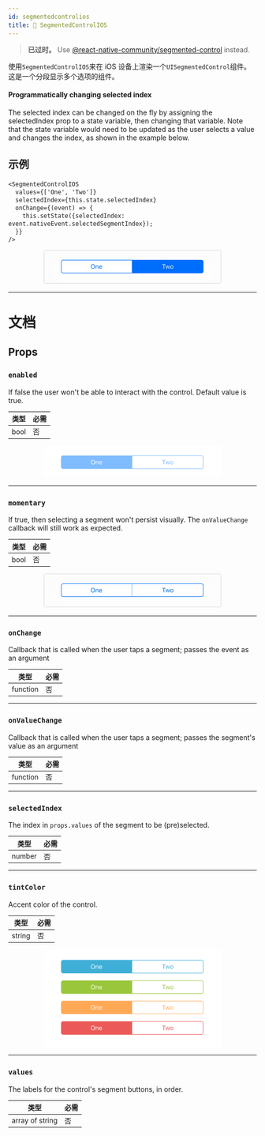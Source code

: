 ```yaml
---
id: segmentedcontrolios
title: 🚧 SegmentedControlIOS
---
```


> **已过时。** Use [@react-native-community/segmented-control](https://github.com/react-native-community/segmented-control) instead.

使用`SegmentedControlIOS`来在 iOS 设备上渲染一个`UISegmentedControl`组件。这是一个分段显示多个选项的组件。

#### Programmatically changing selected index

The selected index can be changed on the fly by assigning the selectedIndex prop to a state variable, then changing that variable. Note that the state variable would need to be updated as the user selects a value and changes the index, as shown in the example below.

## 示例

```
<SegmentedControlIOS
  values={['One', 'Two']}
  selectedIndex={this.state.selectedIndex}
  onChange={(event) => {
    this.setState({selectedIndex: event.nativeEvent.selectedSegmentIndex});
  }}
/>
```

<center><img src="assets/SegmentedControlIOS/example.gif" width="360"></img></center>

---

# 文档

## Props

### `enabled`

If false the user won't be able to interact with the control. Default value is true.

| 类型 | 必需 |
| ---- | ---- |
| bool | 否   |

<center><img src="assets/SegmentedControlIOS/enabled.png" width="360"></img></center>

---

### `momentary`

If true, then selecting a segment won't persist visually. The `onValueChange` callback will still work as expected.

| 类型 | 必需 |
| ---- | ---- |
| bool | 否   |

<center><img src="assets/SegmentedControlIOS/momentary.gif" width="360"></img></center>

---

### `onChange`

Callback that is called when the user taps a segment; passes the event as an argument

| 类型     | 必需 |
| -------- | ---- |
| function | 否   |

---

### `onValueChange`

Callback that is called when the user taps a segment; passes the segment's value as an argument

| 类型     | 必需 |
| -------- | ---- |
| function | 否   |

---

### `selectedIndex`

The index in `props.values` of the segment to be (pre)selected.

| 类型   | 必需 |
| ------ | ---- |
| number | 否   |

---

### `tintColor`

Accent color of the control.

| 类型   | 必需 |
| ------ | ---- |
| string | 否   |

<center><img src="assets/SegmentedControlIOS/tintColor.png" width="360"></img></center>

---

### `values`

The labels for the control's segment buttons, in order.

| 类型            | 必需 |
| --------------- | ---- |
| array of string | 否   |
